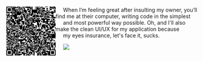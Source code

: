 <a href="https://giphy.com/trapexoid"><img src="./abstract.gif" width="130" align="left"></img></a>
&nbsp;&nbsp;&nbsp;&nbsp; When I’m feeling great after insulting my owner, you’ll find me at their computer, writing code in the simplest \
&nbsp;&nbsp;&nbsp;&nbsp; and most powerful way possible. Oh, and I'll also make the clean UI/UX for my application because \
&nbsp;&nbsp;&nbsp;&nbsp; my eyes insurance, let's face it, sucks.

&nbsp;&nbsp;&nbsp;&nbsp; <kbd><img src="https://skillicons.dev/icons?i=c,cpp,bash,lua" width="140px"></kbd>
